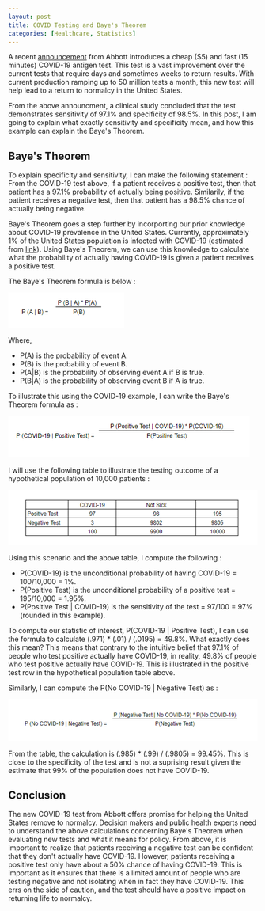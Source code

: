```yaml
---
layout: post
title: COVID Testing and Baye's Theorem
categories: [Healthcare, Statistics]
---
```


A recent [announcement](https://abbott.mediaroom.com/2020-08-26-Abbotts-Fast-5-15-Minute-Easy-to-Use-COVID-19-Antigen-Test-Receives-FDA-Emergency-Use-Authorization-Mobile-App-Displays-Test-Results-to-Help-Our-Return-to-Daily-Life-Ramping-Production-to-50-Million-Tests-a-Month) from Abbott introduces a cheap ($5) and fast (15 minutes) COVID-19 antigen test.  This test is a vast improvement over the current tests that require days and sometimes weeks to return results. With current production ramping up to 50 million tests a month, this new test will help lead to a return to normalcy in the United States.

From the above announcment, a clinical study concluded that the test demonstrates sensitivity of 97.1% and specificity of 98.5%.  In this post, I am going to explain what exactly sensitivity and specificity mean, and how this example can explain the Baye's Theorem. 

## Baye's Theorem

To explain specificity and sensitivity, I can make the following statement : From the COVID-19 test above, if a patient receives a positive test, then that patient has a 97.1% probability of actually being positive. Similarily, if the patient receives a negative test, then that patient has a 98.5% chance of actually being negative. 

Baye's Theorem goes a step further by incorporting our prior knowledge about COVID-19 prevalence in the United States. Currently, approximately 1% of the United States population is infected with COVID-19 (estimated from [link](https://www.worldometers.info/coronavirus/country/us/)).  Using Baye's Theorem, we can use this knowledge to calculate what the probability of actually having COVID-19 is given a patient receives a positive test. 

The Baye's Theorem formula is below :

<img src="/images/BT_1.PNG"/>

Where,  
* P(A) is the probability of event A.
* P(B) is the probability of event B.
* P(A|B) is the probability of observing event A if B is true.
* P(B|A) is the probability of observing event B if A is true.

To illustrate this using the COVID-19 example, I can write the Baye's Theorem formula as : 

<img src="/images/BT_2.PNG"/>

I will use the following table to illustrate the testing outcome of a hypothetical population of 10,000 patients : 

<img src="/images/BT_3.PNG"/>

Using this scenario and the above table, I compute the following : 
* P(COVID-19) is the unconditional probability of having COVID-19 = 100/10,000 = 1%.
* P(Positive Test) is the unconditional probability of a positive test = 195/10,000 = 1.95%.
* P(Positive Test | COVID-19) is the sensitivity of the test = 97/100 = 97% (rounded in this example).

To compute our statistic of interest, P(COVID-19 | Positive Test), I can use the formula to calculate (.971) * (.01) / (.0195) = 49.8%.  What exactly does this mean?  This means that contrary to the intuitive belief that 97.1% of people who test positive actually have COVID-19, in reality, 49.8% of people who test positive actually have COVID-19. This is illustrated in the positive test row in the hypothetical population table above. 

Similarly, I can compute the P(No COVID-19 | Negative Test) as :

<img src="/images/BT_4.PNG"/>

From the table, the calculation is (.985) * (.99) / (.9805) = 99.45%.  This is close to the specificity of the test and is not a suprising result given the estimate that 99% of the population does not have COVID-19. 

## Conclusion

The new COVID-19 test from Abbott offers promise for helping the United States remove to normalcy. Decision makers and public health experts need to understand the above calculations concerning Baye's Theorem when evaluating new tests and what it means for policy.  From above, it is important to realize that patients receiving a negative test can be confident that they don't actually have COVID-19.  However, patients receiving a positive test only have about a 50% chance of having COVID-19.  This is important as it ensures that there is a limited amount of people who are testing negative and not isolating when in fact they have COVID-19.  This errs on the side of caution, and the test should have a positive impact on returning life to normalcy.  
